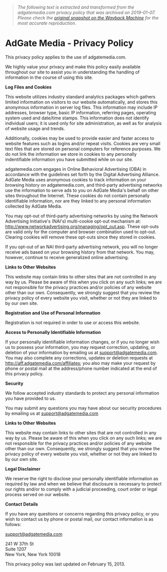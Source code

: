 > *The following text is extracted and transformed from the adgatemedia.com privacy policy that was archived on 2019-01-07. Please check the [original snapshot on the Wayback Machine](https://web.archive.org/web/20190107203048id_/https%3A//adgatemedia.com/pp.php) for the most accurate reproduction.*

# AdGate Media - Privacy Policy

This privacy policy applies to the use of adgatemedia.com.

We highly value your privacy and make this policy easily available throughout our site to assist you in understanding the handling of information in the course of using this site. 

**Log Files and Cookies**

This website utilizes industry standard analytics packages which gathers limited information on visitors to our website automatically, and stores this anonymous information in server log files. This information may include IP addresses, browser type, basic IP information, referring pages, operating system used and date/time stamps. This information does not identify individual users; it is used only for site administration, as well as for analysis of website usage and trends.

Additionally, cookies may be used to provide easier and faster access to website features such as logins and/or repeat visits. Cookies are very small text files that are stored on personal computers for reference purposes. We do not link the information we store in cookies to any personally indentifiable information you have submitted while on our site. 

adgatemedia.com engages in Online Behavioral Advertising (OBA) in accordance with the guidelines set forth by the Digital Advertising Alliance. AdGate Media uses anonymous cookies to track information on your browsing history on adgatemedia.com, and third-party advertising networks use the information to serve ads to you on AdGate Media's behalf on other sites throughout the Internet. These cookies do not contain personally identifiable information, nor are they linked to any personal information collected by AdGate Media.

You may opt-out of third-party advertising networks by using the Network Advertising Initiative's (NAI's) multi-cookie opt-out mechanism at: http://www.networkadvertising.org/managing/opt_out.asp. These opt-outs are valid only for the computer and browser combination used to opt-out. Clearing cookies will remove these opt-outs since they stored in cookies.

If you opt-out of an NAI third-party advertising network, you will no longer receive ads based on your browsing history from that network. You may, however, continue to receive generalized online advertising. 

**Links to Other Websites**

This website may contain links to other sites that are not controlled in any way by us. Please be aware of this when you click on any such links; we are not responsible for the privacy practices and/or policies of any website other than our own. Consequently, we strongly suggest that you review the privacy policy of every website you visit, whether or not they are linked to by our own site.

**Registration and Use of Personal Information**

Registration is not required in order to use or access this website. 

**Access to Personally Identifiable Information**

If your personally identifiable information changes, or if you no longer wish us to possess your information, you may request correction, updating, or deletion of your information by emailing us at support@adgatemedia.com. You may also complete any corrections, updates or deletion requests at http://aff.adgatemedia.com/affiliates; you also may make your request by phone or postal mail at the address/phone number indicated at the end of this privacy policy.

**Security**

We follow accepted industry standards to protect any personal information you have provided to us. 

You may submit any questions you may have about our security procedures by emailing us at support@adgatemedia.com

**Links to Other Websites**

This website may contain links to other sites that are not controlled in any way by us. Please be aware of this when you click on any such links; we are not responsible for the privacy practices and/or policies of any website other than our own. Consequently, we strongly suggest that you review the privacy policy of every website you visit, whether or not they are linked to by our own site.

**Legal Disclaimer**

We reserve the right to disclose your personally identifiable information as required by law and when we believe that disclosure is necessary to protect our rights and/or to comply with a judicial proceeding, court order or legal process served on our website.

**Contact Details**

If you have any questions or concerns regarding this privacy policy, or you wish to contact us by phone or postal mail, our contact information is as follows:

support@adgatemedia.com

241 W 37th St  
Suite 1207  
New York, New York 10018 

This privacy policy was last updated on February 15, 2013.
